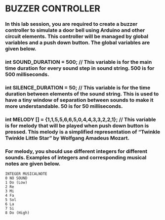 # BUZZER CONTROLLER

### In this lab session, you are required to create a buzzer controller to simulate a door bell using Arduino and other circuit elements. This controller will be managed by global variables and a push down button. The global variables are given below.

### int SOUND_DURATION = 500; // This variable is for the main time duration for every sound step in sound string. 500 is for 500 milliseconds.

### int SILENCE_DURATION = 50; // This variable is for the time duration between elements of the sound string. This is used to have a tiny window of separation between sounds to make it more understandable. 50 is for 50 milliseconds.

### int MELODY [] = {1,1,5,5,6,6,5,0,4,4,3,3,2,2,1}; // This variable is for melody that will be played when push down button is pressed. This melody is a simplified representation of “Twinkle Twinkle Little Star” by Wolfgang Amadeus Mozart.

### For melody, you should use different integers for different sounds. Examples of integers and corresponding musical notes are given below.

```
INTEGER MUSICALNOTE
0 NO SOUND
1 Do (Low)
2 Re
3 Mi
4 Fa
5 Sol
6 La
7 Si
8 Do (High)
```